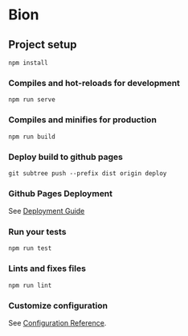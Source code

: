 # Bion

## Project setup
```
npm install
```

### Compiles and hot-reloads for development
```
npm run serve
```

### Compiles and minifies for production
```
npm run build
```

### Deploy build to github pages
```
git subtree push --prefix dist origin deploy
```

### Github Pages Deployment
See [Deployment Guide](https://levelup.gitconnected.com/how-to-deploy-your-vue-app-to-github-pages-897136799e19)

### Run your tests
```
npm run test
```

### Lints and fixes files
```
npm run lint
```

### Customize configuration
See [Configuration Reference](https://cli.vuejs.org/config/).
